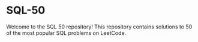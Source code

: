 # SQL-50
Welcome to the SQL 50 repository! This repository contains solutions to 50 of the most popular SQL problems on LeetCode.
